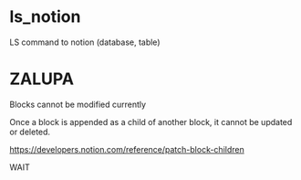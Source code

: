 # ls_notion
LS command to notion (database, table)

# ZALUPA
Blocks cannot be modified currently

Once a block is appended as a child of another block, it cannot be updated or deleted.


https://developers.notion.com/reference/patch-block-children

WAIT
